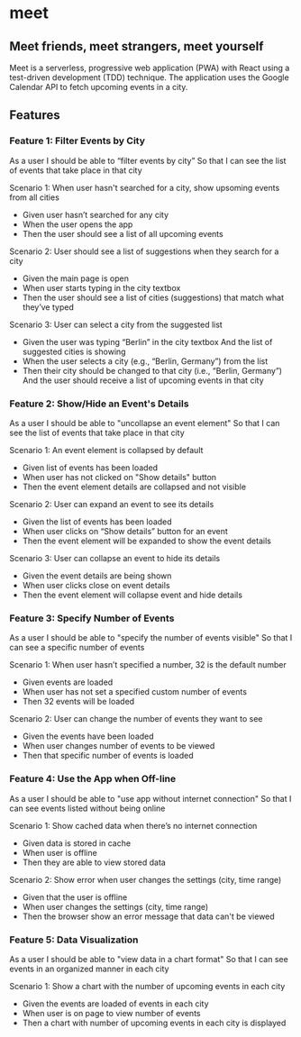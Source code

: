 # meet
## Meet friends, meet strangers, meet yourself

Meet is a serverless, progressive web application (PWA) with React using a test-driven development (TDD) technique. The application uses the Google Calendar API to fetch upcoming events in a city.

## Features

### Feature 1: Filter Events by City
As a user
I should be able to “filter events by city”
So that I can see the list of events that take place in that city

Scenario 1: When user hasn't searched for a city, show upsoming events from all cities
- Given user hasn’t searched for any city
- When the user opens the app
- Then the user should see a list of all upcoming events

Scenario 2: User should see a list of suggestions when they search for a city
- Given the main page is open
- When user starts typing in the city textbox
- Then the user should see a list of cities (suggestions) that match what they’ve typed

Scenario 3: User can select a city from the suggested list
- Given the user was typing “Berlin” in the city textbox
  And the list of suggested cities is showing
- When the user selects a city (e.g., “Berlin, Germany”) from the list
- Then their city should be changed to that city (i.e., “Berlin, Germany”)
  And the user should receive a list of upcoming events in that city

### Feature 2: Show/Hide an Event's Details
As a user
I should be able to "uncollapse an event element"
So that I can see the list of events that take place in that city

Scenario 1: An event element is collapsed by default
- Given list of events has been loaded
- When user has not clicked on "Show details" button
- Then the event element details are collapsed and not visible

Scenario 2: User can expand an event to see its details
- Given the list of events has been loaded
- When user clicks on “Show details” button for an event
- Then the event element will be expanded to show the event details

Scenario 3: User can collapse an event to hide its details
- Given the event details are being shown
- When user clicks close on event details
- Then the event element will collapse event and hide details

### Feature 3: Specify Number of Events
As a user
I should be able to "specify the number of events visible"
So that I can see a specific number of events

Scenario 1: When user hasn’t specified a number, 32 is the default number
- Given events are loaded
- When user has not set a specified custom number of events
- Then 32 events will be loaded

Scenario 2: User can change the number of events they want to see
- Given the events have been loaded
- When user changes number of events to be viewed
- Then that specific number of events is loaded

### Feature 4: Use the App when Off-line
As a user
I should be able to "use app without internet connection"
So that I can see events listed without being online

Scenario 1: Show cached data when there’s no internet connection
- Given data is stored in cache
- When user is offline
- Then they are able to view stored data

Scenario 2: Show error when user changes the settings (city, time range)
- Given that the user is offline
- When user changes the settings (city, time range)
- Then the browser show an error message that data can't be viewed

### Feature 5: Data Visualization
As a user
I should be able to "view data in a chart format"
So that I can see events in an organized manner in each city

Scenario 1: Show a chart with the number of upcoming events in each city
- Given the events are loaded of events in each city
- When user is on page to view number of events
- Then a chart with number of upcoming events in each city is displayed

